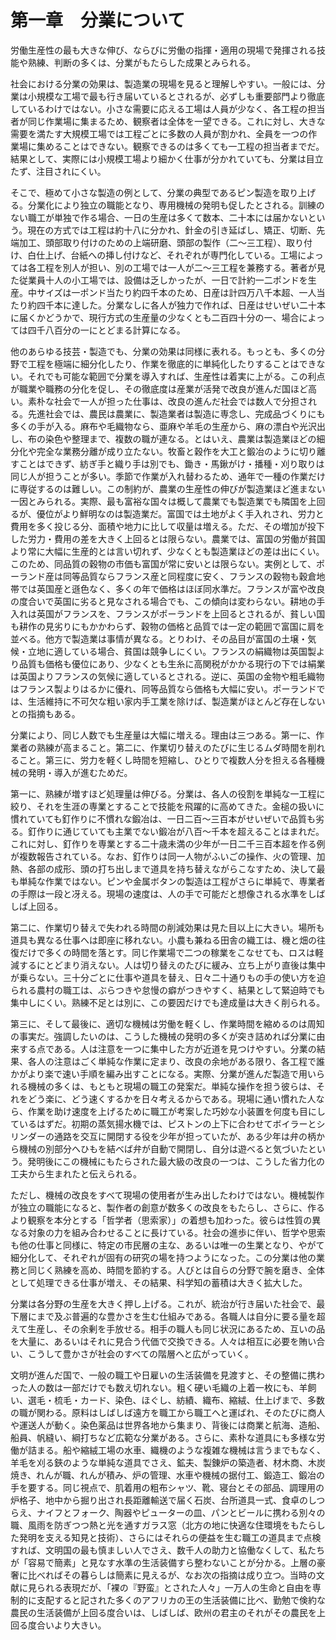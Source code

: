 # 第一章　分業について

労働生産性の最も大きな伸び、ならびに労働の指揮・適用の現場で発揮される技能や熟練、判断の多くは、分業がもたらした成果とみられる。

社会における分業の効果は、製造業の現場を見ると理解しやすい。一般には、分業は小規模な工場で最も行き届いているとされるが、必ずしも重要部門より徹底しているわけではない。小さな需要に応える工場は人員が少なく、各工程の担当者が同じ作業場に集まるため、観察者は全体を一望できる。これに対し、大きな需要を満たす大規模工場では工程ごとに多数の人員が割かれ、全員を一つの作業場に集めることはできない。観察できるのは多くても一工程の担当者までだ。結果として、実際には小規模工場より細かく仕事が分かれていても、分業は目立たず、注目されにくい。

そこで、極めて小さな製造の例として、分業の典型であるピン製造を取り上げる。分業化により独立の職能となり、専用機械の発明も促したとされる。訓練のない職工が単独で作る場合、一日の生産は多くて数本、二十本には届かないという。現在の方式では工程は約十八に分かれ、針金の引き延ばし、矯正、切断、先端加工、頭部取り付けのための上端研磨、頭部の製作（二〜三工程）、取り付け、白仕上げ、台紙への挿し付けなど、それぞれが専門化している。工場によっては各工程を別人が担い、別の工場では一人が二〜三工程を兼務する。著者が見た従業員十人の小工場では、設備は乏しかったが、一日で計約一二ポンドを生産。中サイズは一ポンド当たり約四千本のため、日産は計四万八千本超、一人当たり約四千本に達した。分業なしに各人が独力で作れば、日産はせいぜい二十本に届くかどうかで、現行方式の生産量の少なくとも二百四十分の一、場合によっては四千八百分の一にとどまる計算になる。

他のあらゆる技芸・製造でも、分業の効果は同様に表れる。もっとも、多くの分野で工程を極端に細分化したり、作業を徹底的に単純化したりすることはできない。それでも可能な範囲で分業を導入すれば、生産性は着実に上がる。この利点が職業や職務の分化を促し、その徹底度は産業が活発で改良が進んだ国ほど高い。素朴な社会で一人が担った仕事は、改良の進んだ社会では数人で分担される。先進社会では、農民は農業に、製造業者は製造に専念し、完成品づくりにも多くの手が入る。麻布や毛織物なら、亜麻や羊毛の生産から、麻の漂白や光沢出し、布の染色や整理まで、複数の職が連なる。とはいえ、農業は製造業ほどの細分化や完全な業務分離が成り立たない。牧畜と穀作を大工と鍛冶のように切り離すことはできず、紡ぎ手と織り手は別でも、鋤き・馬鍬がけ・播種・刈り取りは同じ人が担うことが多い。季節で作業が入れ替わるため、通年で一種の作業だけに専従するのは難しい。この制約が、農業の生産性の伸びが製造業ほど進まない一因とみられる。実際、最も富裕な国々は概して農業でも製造業でも隣国を上回るが、優位がより鮮明なのは製造業だ。富国では土地がよく手入れされ、労力と費用を多く投じる分、面積や地力に比して収量は増える。ただ、その増加が投下した労力・費用の差を大きく上回るとは限らない。農業では、富国の労働が貧国より常に大幅に生産的とは言い切れず、少なくとも製造業ほどの差は出にくい。このため、同品質の穀物の市価も富国が常に安いとは限らない。実例として、ポーランド産は同等品質ならフランス産と同程度に安く、フランスの穀物も穀倉地帯では英国産と遜色なく、多くの年で価格はほぼ同水準だ。フランスが富や改良の度合いで英国に劣ると見なされる場合でも、この傾向は変わらない。耕地の手入れは英国がフランスを、フランスがポーランドを上回るとされるが、貧しい国も耕作の見劣りにもかかわらず、穀物の価格と品質では一定の範囲で富国に肩を並べる。他方で製造業は事情が異なる。とりわけ、その品目が富国の土壌・気候・立地に適している場合、貧国は競争しにくい。フランスの絹織物は英国製より品質も価格も優位にあり、少なくとも生糸に高関税がかかる現行の下では絹業は英国よりフランスの気候に適しているとされる。逆に、英国の金物や粗毛織物はフランス製よりはるかに優れ、同等品質なら価格も大幅に安い。ポーランドでは、生活維持に不可欠な粗い家内手工業を除けば、製造業がほとんど存在しないとの指摘もある。

分業により、同じ人数でも生産量は大幅に増える。理由は三つある。第一に、作業者の熟練が高まること。第二に、作業切り替えのたびに生じるムダ時間を削れること。第三に、労力を軽くし時間を短縮し、ひとりで複数人分を担える各種機械の発明・導入が進むためだ。

第一に、熟練が増すほど処理量は伸びる。分業は、各人の役割を単純な一工程に絞り、それを生涯の専業とすることで技能を飛躍的に高めてきた。金槌の扱いに慣れていても釘作りに不慣れな鍛冶は、一日二百〜三百本がせいぜいで品質も劣る。釘作りに通じていても主業でない鍛冶が八百〜千本を超えることはまれだ。これに対し、釘作りを専業とする二十歳未満の少年が一日二千三百本超を作る例が複数報告されている。なお、釘作りは同一人物がふいごの操作、火の管理、加熱、各部の成形、頭の打ち出しまで道具を持ち替えながらこなすため、決して最も単純な作業ではない。ピンや金属ボタンの製造は工程がさらに単純で、専業者の手際は一段と冴える。現場の速度は、人の手で可能だと想像される水準をしばしば上回る。

第二に、作業切り替えで失われる時間の削減効果は見た目以上に大きい。場所も道具も異なる仕事へは即座に移れない。小農も兼ねる田舎の織工は、機と畑の往復だけで多くの時間を落とす。同じ作業場で二つの稼業をこなせても、ロスは軽減するにとどまり消えない。人は切り替えのたびに緩み、立ち上がり直後は集中が乗らない。三十分ごとに仕事や道具を替え、日々二十通りもの手の使い方を迫られる農村の職工は、ぶらつきや怠慢の癖がつきやすく、結果として緊迫時でも集中しにくい。熟練不足とは別に、この要因だけでも達成量は大きく削られる。

第三に、そして最後に、適切な機械は労働を軽くし、作業時間を縮めるのは周知の事実だ。強調したいのは、こうした機械の発明の多くが突き詰めれば分業に由来する点である。人は注意を一つに集中した方が近道を見つけやすい。分業の結果、各人の注意はごく単純な作業に定まり、改良の余地がある限り、各工程で誰かがより楽で速い手順を編み出すことになる。実際、分業が進んだ製造で用いられる機械の多くは、もともと現場の職工の発案だ。単純な操作を担う彼らは、それをどう楽に、どう速くするかを日々考えるからである。現場に通い慣れた人なら、作業を助け速度を上げるために職工が考案した巧妙な小装置を何度も目にしているはずだ。初期の蒸気揚水機では、ピストンの上下に合わせてボイラーとシリンダーの通路を交互に開閉する役を少年が担っていたが、ある少年は弁の柄から機械の別部分へひもを結べば弁が自動で開閉し、自分は遊べると気づいたという。発明後にこの機械にもたらされた最大級の改良の一つは、こうした省力化の工夫から生まれたと伝えられる。

ただし、機械の改良をすべて現場の使用者が生み出したわけではない。機械製作が独立の職能になると、製作者の創意が数多くの改良をもたらし、さらに、作るより観察を本分とする「哲学者（思索家）」の着想も加わった。彼らは性質の異なる対象の力を組み合わせることに長けている。社会の進歩に伴い、哲学や思索も他の仕事と同様に、特定の市民層の主な、あるいは唯一の生業となり、やがて細分化して、それぞれが固有の研究の場を持つようになった。この分業は他の業務と同じく熟練を高め、時間を節約する。人びとは自らの分野で腕を磨き、全体として処理できる仕事が増え、その結果、科学知の蓄積は大きく拡大した。

分業は各分野の生産を大きく押し上げる。これが、統治が行き届いた社会で、最下層にまで及ぶ普遍的な豊かさを生む仕組みである。各職人は自分に要る量を超えて生産し、その余剰を手放せる。相手の職人も同じ状況にあるため、互いの品を大量に、あるいはそれに見合う代価で交換できる。人々は相互に必要を賄い合い、こうして豊かさが社会のすべての階層へと広がっていく。

文明が進んだ国で、一般の職工や日雇いの生活装備を見渡すと、その整備に携わった人の数は一部だけでも数え切れない。粗く硬い毛織の上着一枚にも、羊飼い、選毛・梳毛・カード、染色、ほぐし、紡績、織布、縮絨、仕上げまで、多数の職が関わる。原料はしばしば遠方を職工から職工へと運ばれ、そのたびに商人や運送人が動く。染色薬品は世界各地から集まり、背後には商業と航海、造船、船員、帆縫い、綱打ちなど広範な分業がある。さらに、素朴な道具にも多様な労働が詰まる。船や縮絨工場の水車、織機のような複雑な機械は言うまでもなく、羊毛を刈る鋏のような単純な道具でさえ、鉱夫、製錬炉の築造者、材木商、木炭焼き、れんが職、れんが積み、炉の管理、水車や機械の据付工、鍛造工、鍛冶の手を要する。同じ視点で、肌着用の粗布シャツ、靴、寝台とその部品、調理用の炉格子、地中から掘り出され長距離輸送で届く石炭、台所道具一式、食卓のしつらえ、ナイフとフォーク、陶器やピューターの皿、パンとビールに携わる別々の職、風雨を防ぎつつ熱と光を通すガラス窓（北方の地に快適な住環境をもたらした発明を支える知見と技術）、さらにはそれらの便益を生む職工の道具まで点検すれば、文明国の最も慎ましい人でさえ、数千人の助力と協働なくして、私たちが「容易で簡素」と見なす水準の生活装備すら整わないことが分かる。上層の豪奢に比べればその暮らしは簡素に見えるが、なお次の指摘は成り立つ。当時の文献に見られる表現だが、「裸の『野蛮』とされた人々」一万人の生命と自由を専制的に支配すると記された多くのアフリカの王の生活装備に比べ、勤勉で倹約な農民の生活装備が上回る度合いは、しばしば、欧州の君主のそれがその農民を上回る度合いより大きい。